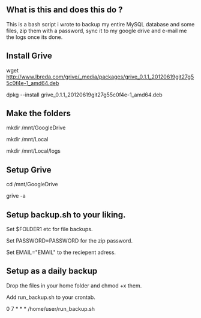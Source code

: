 What is this and does this do ?
--------------
This is a bash script i wrote to backup my entire MySQL database and some files, zip them with a password, sync it to my google drive and e-mail me the logs once its done.


Install Grive
--------------
wget http://www.lbreda.com/grive/_media/packages/grive_0.1.1_20120619git27g55c0f4e-1_amd64.deb


dpkg --install grive_0.1.1_20120619git27g55c0f4e-1_amd64.deb


Make the folders
--------------
mkdir /mnt/GoogleDrive


mkdir /mnt/Local


mkdir /mnt/Local/logs

Setup Grive
--------------
cd /mnt/GoogleDrive

grive -a


Setup backup.sh to your liking.
-------------
Set $FOLDER1 etc for file backups.

Set PASSWORD=PASSWORD for the zip password.

Set EMAIL="EMAIL" to the reciepent adress.

Setup as a daily backup
--------------
Drop the files in your home folder and chmod +x them.

Add run_backup.sh to your crontab.

0 7 * * * /home/user/run_backup.sh
